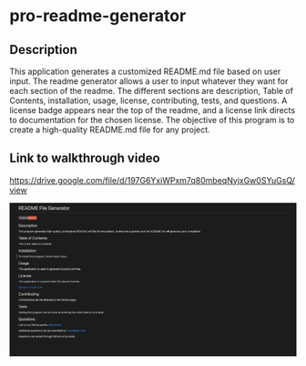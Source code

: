 # pro-readme-generator

## Description
This application generates a customized README.md file based on user input. The readme generator allows a user to input whatever they want for each section of the readme. The different sections are description, Table of Contents, installation, usage, license, contributing, tests, and questions. A license badge appears near the top of the readme, and a license link directs to documentation for the chosen license. The objective of this program is to create a high-quality README.md file for any project.

## Link to walkthrough video

https://drive.google.com/file/d/197G6YxiWPxm7q80mbeqNvjxGw0SYuGsQ/view

![Here is an example of a README file created by this program](./images/pro-readme-generator-screenshot.png)